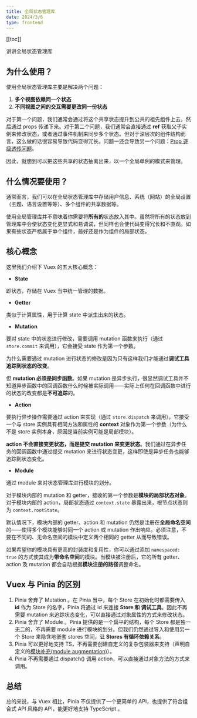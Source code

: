 ```yaml
---
title: 全局状态管理库
date: 2024/3/6
type: frontend
---
```


[[toc]]

讲讲全局状态管理库

## 为什么使用？

使用全局状态管理库主要是解决两个问题：

1. **多个视图依赖同一个状态**
2. **不同视图之间的交互需要更改同一份状态**

对于第一个问题，我们通常会通过将这个共享状态提升到公共的祖先组件上去，然后通过 props 传递下来。对于第二个问题，我们通常会直接通过 **ref** 获取父子实例来修改状态，或者通过事件机制来同步多个状态。但对于深层次的组件结构而言，这么做的话很容易导致代码变得冗长。问题一还会导致另一个问题：[Prop 逐级透传问题](https://cn.vuejs.org/guide/components/provide-inject.html#prop-drilling)。 

因此，就想到可以把这些共享的状态抽离出来，以一个全局单例的模式来管理。

## 什么情况要使用？

通常而言，我们可以在全局状态管理库中存储用户信息、系统（网站）的全局设置（主题、语言设置等等）、多个组件的共享数据等。

使用全局管理库并不意味着你需要将**所有的**状态放入其中。虽然将所有的状态放到管理库中会使状态变化更显式和易调试，但同样也会使代码变得冗长和不直观。如果有些状态严格属于单个组件，最好还是作为组件的局部状态。

## 核心概念

这里我们介绍下 Vuex 的五大核心概念：

- **State**

即状态，存储在 Vuex 当中统一管理的数据。

- **Getter**

类似于计算属性，用于计算 state 中派生出来的状态。

- **Mutation**

要对 state 中的状态进行修改，需要调用 mutation 函数来执行（通过 `store.commit` 来调用），它会接受 state 作为第一个参数。

为什么需要通过 mutation 进行状态的修改是因为只有这样我们才能通过**调试工具追踪到状态的改变**。

但 **mutation 必须是同步函数**。如果 mutation 是异步执行，很显然调试工具并不知道异步函数中的回调函数什么时候被实际调用——实际上任何在回调函数中进行的状态的改变都是**不可追踪**的。

- **Action**

要执行异步操作需要通过 action 来实现（通过 `store.dispatch` 来调用）。它接受一个与 store 实例具有相同方法和属性的 **context** 对象作为第一个参数（为什么不是 store 实例本身，原因是当前实例可能是局部模块）。

**action 不会直接变更状态，而是提交 mutation 来变更状态**。我们通过在异步任务的回调函数中通过提交 mutation 来进行状态变更，这样即使是异步任务也能够追踪到状态变化。

- **Module**

通过 module 来对状态管理库进行模块的划分。

对于模块内部的 mutation 和 getter，接收的第一个参数是**模块的局部状态对象**。对于模块内部的 action，局部状态通过 `context.state` 暴露出来，根节点状态则为 `context.rootState`。

默认情况下，模块内部的 getter、action 和 mutation 仍然是注册在**全局命名空间**的——使得多个模块能够对同一个 action 或 mutation 作出响应。必须注意，不要在不同的、无命名空间的模块中定义两个相同的 getter 从而导致错误。

如果希望你的模块具有更高的封装度和复用性，你可以通过添加 `namespaced: true` 的方式使其成为**带命名空间**的模块。当模块被注册后，它的所有 getter、action 及 mutation 都会自动根据**模块注册的路径**调整命名。

## Vuex 与 Pinia 的区别

1. Pinia 舍弃了 Mutation 。在 Pinia 当中，每个 Store 在初始化时都需要传入 **id** 作为 Store 的名字，Pinia 将通过 id 来连接 **Store 和 调试工具**。因此不再需要 mutation 来追踪状态变化，可以直接通过对象属性的方式来修改状态。
2. Pinia 舍弃了 Module 。Pinia 提供的是一个扁平的结构，每个 Store 都是独一无二的，不再需要 module 进行模块的划分。但我们仍然通过导入和使用另一个 Store 来隐含地嵌套 stores 空间，**让 Stores 有循环依赖关系**。
3. Pinia 可以更好地支持 TS，不再需要创建自定义的复杂包装器来支持（声明自定义的[模块补充(module augmentation)](https://www.typescriptlang.org/docs/handbook/declaration-merging.html#module-augmentation)）。
4. Pinia 不再需要通过 dispatch() 调用 action，可以直接通过对象方法的方式来调用。

## 总结

总的来说，与 Vuex 相比，Pinia 不仅提供了一个更简单的 API，也提供了符合组合式 API 风格的 API，能更好地支持 TypeScript 。